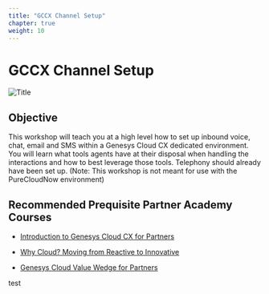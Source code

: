 ```yaml
---
title: "GCCX Channel Setup"
chapter: true
weight: 10
---
```

# GCCX Channel Setup
![Title](/images/title.jpg)
## Objective

This workshop will teach you at a high level how to set up inbound voice, chat, email and SMS within a Genesys Cloud CX dedicated environment. You will learn what tools agents have at their disposal when handling the interactions and how to best leverage those tools. Telephony should already have been set up. (Note: This workshop is not meant for use with the PureCloudNow environment)

## Recommended Prequisite Partner Academy Courses

- [Introduction to Genesys Cloud CX for Partners](https://learn.genesys.com/learn/course/16575/introduction-to-genesys-cloud-cx-for-partners?generated_by=515985&hash=fcdec55b4d8fdf2f8a2232b6f3eb96cc58e015d7)

- [Why Cloud? Moving from Reactive to Innovative](https://learn.genesys.com/learn/course/16795/why-cloud-moving-from-reactive-to-innovative?generated_by=515985&hash=e45debb36f28404dec0fb7b5e226e8b3e2ed6ddc7)

- [Genesys Cloud Value Wedge for Partners](https://learn.genesys.com/learn/course/611/genesys-cloud-value-wedge-for-partners?generated_by=515985&hash=181643a2d2d06a123bd19bddd0bbf01f9d3119b7)

test 